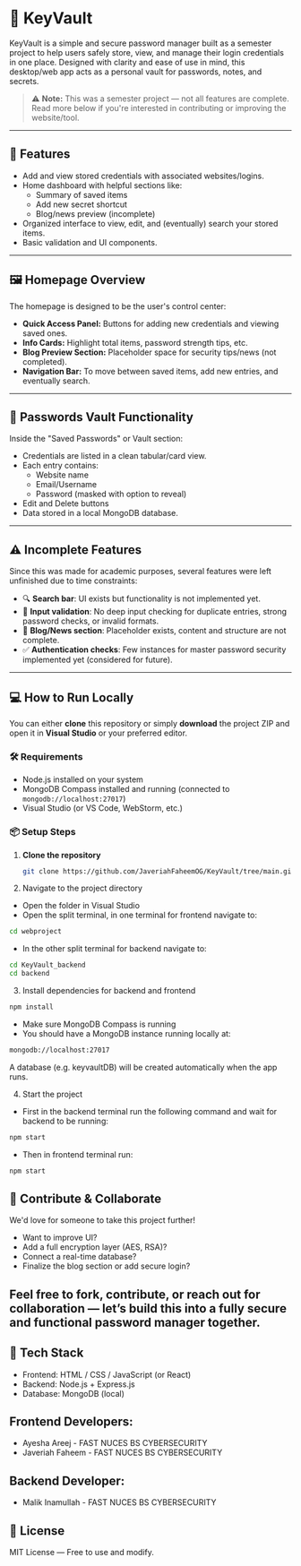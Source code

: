 # 🔐 KeyVault

KeyVault is a simple and secure password manager built as a semester project to help users safely store, view, and manage their login credentials in one place. Designed with clarity and ease of use in mind, this desktop/web app acts as a personal vault for passwords, notes, and secrets.

> ⚠️ **Note:** This was a semester project — not all features are complete. Read more below if you're interested in contributing or improving the website/tool.

---

## 🚀 Features

- Add and view stored credentials with associated websites/logins.
- Home dashboard with helpful sections like:
  - Summary of saved items
  - Add new secret shortcut
  - Blog/news preview (incomplete)
- Organized interface to view, edit, and (eventually) search your stored items.
- Basic validation and UI components.

---

## 🖼️ Homepage Overview

The homepage is designed to be the user's control center:

- **Quick Access Panel:** Buttons for adding new credentials and viewing saved ones.
- **Info Cards:** Highlight total items, password strength tips, etc.
- **Blog Preview Section:** Placeholder space for security tips/news (not completed).
- **Navigation Bar:** To move between saved items, add new entries, and eventually search.

---

## 🔐 Passwords Vault Functionality

Inside the "Saved Passwords" or Vault section:

- Credentials are listed in a clean tabular/card view.
- Each entry contains:
  - Website name
  - Email/Username
  - Password (masked with option to reveal)
- Edit and Delete buttons
- Data stored in a local MongoDB database.

---

## ⚠️ Incomplete Features

Since this was made for academic purposes, several features were left unfinished due to time constraints:

- 🔍 **Search bar**: UI exists but functionality is not implemented yet.
- 🧪 **Input validation**: No deep input checking for duplicate entries, strong password checks, or invalid formats.
- 📝 **Blog/News section**: Placeholder exists, content and structure are not complete.
- ✅ **Authentication checks**: Few instances for master password security implemented yet (considered for future).

---

## 💻 How to Run Locally

You can either **clone** this repository or simply **download** the project ZIP and open it in **Visual Studio** or your preferred editor.

### 🛠 Requirements

- Node.js installed on your system
- MongoDB Compass installed and running (connected to `mongodb://localhost:27017`)
- Visual Studio (or VS Code, WebStorm, etc.)

### 📦 Setup Steps

1. **Clone the repository**
   ```bash
   git clone https://github.com/JaveriahFaheemOG/KeyVault/tree/main.git
   ```
2. Navigate to the project directory

- Open the folder in Visual Studio
- Open the split terminal, in one terminal for frontend navigate to:

 ```bash
 cd webproject
 ```
- In the other split terminal for backend navigate to:

 ```bash
 cd KeyVault_backend
 cd backend
 ```
3. Install dependencies for backend and frontend

```bash
npm install
```
- Make sure MongoDB Compass is running
- You should have a MongoDB instance running locally at:
```bash
mongodb://localhost:27017
```
A database (e.g. keyvaultDB) will be created automatically when the app runs.

4. Start the project

- First in the backend terminal run the following command and wait for backend to be running:

```bash
npm start
```
- Then in frontend terminal run:
```bash
npm start
```
## 🤝 Contribute & Collaborate
We'd love for someone to take this project further!

- Want to improve UI?
- Add a full encryption layer (AES, RSA)?
- Connect a real-time database?
- Finalize the blog section or add secure login?

## Feel free to fork, contribute, or reach out for collaboration — let’s build this into a fully secure and functional password manager together.

## 🧱 Tech Stack
- Frontend: HTML / CSS / JavaScript (or React)
- Backend: Node.js + Express.js
- Database: MongoDB (local)

## Frontend Developers:
- Ayesha Areej - FAST NUCES BS CYBERSECURITY
- Javeriah Faheem - FAST NUCES BS CYBERSECURITY
## Backend Developer:
- Malik Inamullah - FAST NUCES BS CYBERSECURITY

## 📌 License
MIT License — Free to use and modify.

